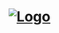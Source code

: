 <h1 align="center">
  <a href="https://discord.gg/jUNbV5u" target="_blank">
    <img src="./images/cdcommands.png" alt="Logo">
  </a>
</h1>